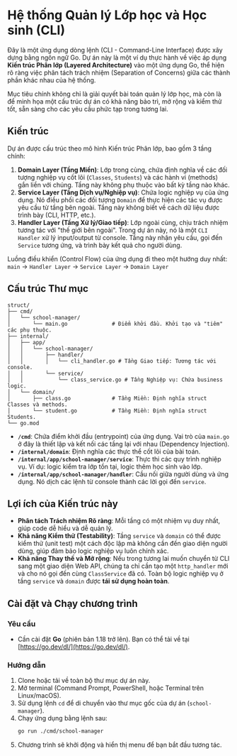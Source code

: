 # Hệ thống Quản lý Lớp học và Học sinh (CLI)

Đây là một ứng dụng dòng lệnh (CLI - Command-Line Interface) được xây dựng bằng ngôn ngữ Go. Dự án này là một ví dụ thực hành về việc áp dụng **Kiến trúc Phân lớp (Layered Architecture)** vào một ứng dụng Go, thể hiện rõ ràng việc phân tách trách nhiệm (Separation of Concerns) giữa các thành phần khác nhau của hệ thống.

Mục tiêu chính không chỉ là giải quyết bài toán quản lý lớp học, mà còn là để minh họa một cấu trúc dự án có khả năng bảo trì, mở rộng và kiểm thử tốt, sẵn sàng cho các yêu cầu phức tạp trong tương lai.

## Kiến trúc

Dự án được cấu trúc theo mô hình Kiến trúc Phân lớp, bao gồm 3 tầng chính:

1.  **Domain Layer (Tầng Miền)**: Lớp trong cùng, chứa định nghĩa về các đối tượng nghiệp vụ cốt lõi (`Classes`, `Students`) và các hành vi (methods) gắn liền với chúng. Tầng này không phụ thuộc vào bất kỳ tầng nào khác.
2.  **Service Layer (Tầng Dịch vụ/Nghiệp vụ)**: Chứa logic nghiệp vụ của ứng dụng. Nó điều phối các đối tượng `Domain` để thực hiện các tác vụ được yêu cầu từ tầng bên ngoài. Tầng này không biết về cách dữ liệu được trình bày (CLI, HTTP, etc.).
3.  **Handler Layer (Tầng Xử lý/Giao tiếp)**: Lớp ngoài cùng, chịu trách nhiệm tương tác với "thế giới bên ngoài". Trong dự án này, nó là một `CLI Handler` xử lý input/output từ console. Tầng này nhận yêu cầu, gọi đến `Service` tương ứng, và trình bày kết quả cho người dùng.

Luồng điều khiển (Control Flow) của ứng dụng đi theo một hướng duy nhất:
`main` -> `Handler Layer` -> `Service Layer` -> `Domain Layer`

## Cấu trúc Thư mục

```
struct/
├── cmd/
│   └── school-manager/
│       └── main.go              # Điểm khởi đầu. Khởi tạo và "tiêm" các phụ thuộc.
├── internal/
│   ├── app/
│   │   └── school-manager/
│   │       ├── handler/
│   │       │   └── cli_handler.go # Tầng Giao tiếp: Tương tác với console.
│   │       └── service/
│   │           └── class_service.go # Tầng Nghiệp vụ: Chứa business logic.
│   └── domain/
│       ├── class.go             # Tầng Miền: Định nghĩa struct Classes và methods.
│       └── student.go           # Tầng Miền: Định nghĩa struct Students.
└── go.mod
```

-   **`/cmd`**: Chứa điểm khởi đầu (entrypoint) của ứng dụng. Vai trò của `main.go` ở đây là thiết lập và kết nối các tầng lại với nhau (Dependency Injection).
-   **`/internal/domain`**: Định nghĩa các thực thể cốt lõi của bài toán.
-   **`/internal/app/school-manager/service`**: Thực thi các quy trình nghiệp vụ. Ví dụ: logic kiểm tra lớp tồn tại, logic thêm học sinh vào lớp.
-   **`/internal/app/school-manager/handler`**: Cầu nối giữa người dùng và ứng dụng. Nó dịch các lệnh từ console thành các lời gọi đến `service`.

## Lợi ích của Kiến trúc này

-   **Phân tách Trách nhiệm Rõ ràng**: Mỗi tầng có một nhiệm vụ duy nhất, giúp code dễ hiểu và dễ quản lý.
-   **Khả năng Kiểm thử (Testability)**: Tầng `service` và `domain` có thể được kiểm thử (unit test) một cách độc lập mà không cần đến giao diện người dùng, giúp đảm bảo logic nghiệp vụ luôn chính xác.
-   **Khả năng Thay thế và Mở rộng**: Nếu trong tương lai muốn chuyển từ CLI sang một giao diện Web API, chúng ta chỉ cần tạo một `http_handler` mới và cho nó gọi đến cùng `ClassService` đã có. Toàn bộ logic nghiệp vụ ở tầng `service` và `domain` được **tái sử dụng hoàn toàn**.

## Cài đặt và Chạy chương trình

### Yêu cầu
-   Cần cài đặt **Go** (phiên bản 1.18 trở lên). Bạn có thể tải về tại [https://go.dev/dl/](https://go.dev/dl/).

### Hướng dẫn
1.  Clone hoặc tải về toàn bộ thư mục dự án này.
2.  Mở terminal (Command Prompt, PowerShell, hoặc Terminal trên Linux/macOS).
3.  Sử dụng lệnh `cd` để di chuyển vào thư mục gốc của dự án (`school-manager`).
4.  Chạy ứng dụng bằng lệnh sau:
    ```sh
    go run ./cmd/school-manager
    ```
5.  Chương trình sẽ khởi động và hiển thị menu để bạn bắt đầu tương tác.